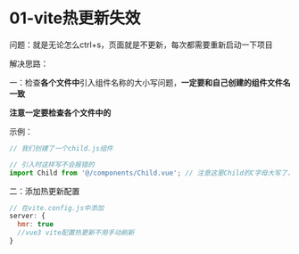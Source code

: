# 01-vite热更新失效

问题：就是无论怎么ctrl+s，页面就是不更新，每次都需要重新启动一下项目





解决思路：

一：检查**各个文件中**引入组件名称的大小写问题，**一定要和自己创建的组件文件名一致**

**注意一定要检查各个文件中的**

示例：

```js
// 我们创建了一个child.js组件 

// 引入时这样写不会报错的
import Child from '@/components/Child.vue'; // 注意这里Child的C字母大写了，和我们文件名是小写c不一样，虽然不会报错，但是hrm就失效了
```



二：添加热更新配置

```js
// 在vite.config.js中添加
server: {
  hmr: true
  //vue3 vite配置热更新不用手动刷新
}
```


